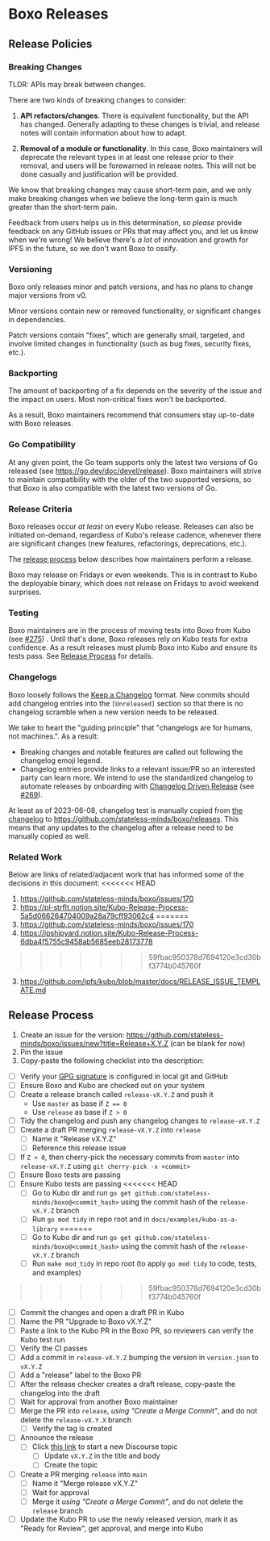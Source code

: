 # Boxo Releases

## Release Policies
### Breaking Changes
TLDR: APIs may break between changes.

There are two kinds of breaking changes to consider:

1. **API refactors/changes**. There is equivalent functionality, but the API has changed. Generally adapting to these changes is trivial, and release notes will contain information about how to adapt.

1. **Removal of a module or functionality**. In this case, Boxo maintainers will deprecate the relevant types in at least one release prior to their removal, and users will be forewarned in release notes. This will not be done casually and justification will be provided.

We know that breaking changes may cause short-term pain, and we only make breaking changes when we believe the long-term gain is much greater than the short-term pain.

Feedback from users helps us in this determination, so *please* provide feedback on any GitHub issues or PRs that may affect you, and let us know when we're wrong! We believe there's *a lot* of innovation and growth for IPFS in the future, so we don't want Boxo to ossify.

### Versioning
Boxo only releases minor and patch versions, and has no plans to change major versions from v0.

Minor versions contain new or removed functionality, or significant changes in dependencies.

Patch versions contain "fixes", which are generally small, targeted, and involve limited changes in functionality (such as bug fixes, security fixes, etc.). 

### Backporting
The amount of backporting of a fix depends on the severity of the issue and the impact on users. Most non-critical fixes won't be backported.

As a result, Boxo maintainers recommend that consumers stay up-to-date with Boxo releases.

### Go Compatibility
At any given point, the Go team supports only the latest two versions of Go released (see https://go.dev/doc/devel/release). Boxo maintainers will strive to maintain compatibility with the older of the two supported versions, so that Boxo is also compatible with the latest two versions of Go.

### Release Criteria
Boxo releases occur _at least_ on every Kubo release. Releases can also be initiated on-demand, regardless of Kubo's release cadence, whenever there are significant changes (new features, refactorings, deprecations, etc.).

The [release process](#release-process) below describes how maintainers perform a release.

Boxo may release on Fridays or even weekends. This is in contrast to Kubo the deployable binary, which does not release on Fridays to avoid weekend surprises.

### Testing
Boxo maintainers are in the process of moving tests into Boxo from Kubo (see [#275](https://github.com/stateless-minds/boxo/issues/275)) . Until that's done, Boxo releases rely on Kubo tests for extra confidence. As a result releases must plumb Boxo into Kubo and ensure its tests pass. See [Release Process](#release-process) for details.

### Changelogs
Boxo loosely follows the [Keep a Changelog](https://keepachangelog.com/en/1.0.0/) format. New commits should add changelog entries into the `[Unreleased]` section so that there is no changelog scramble when a new version needs to be released.

We take to heart the "guiding principle" that "changelogs are for humans, not machines.".  As a result:
* Breaking changes and notable features are called out following the changelog emoji legend.
* Changelog entries provide links to a relevant issue/PR so an interested party can learn more.
We intend to use the standardized changelog to automate releases by onboarding with [Changelog Driven Release](https://github.com/pl-strflt/changelog-driven-release) (see [#269](https://github.com/stateless-minds/boxo/issues/269)).

At least as of 2023-06-08, changelog test is manually copied from [the changelog](CHANGELOG.md) to https://github.com/stateless-minds/boxo/releases.  This means that any updates to the changelog after a release need to be manually copied as well.

### Related Work
Below are links of related/adjacent work that has informed some of the decisions in this document:
<<<<<<< HEAD
1. https://github.com/stateless-minds/boxo/issues/170
2. https://pl-strflt.notion.site/Kubo-Release-Process-5a5d066264704009a28a79cff93062c4
=======
1. https://github.com/stateless-minds/boxo/issues/170
2. https://ipshipyard.notion.site/Kubo-Release-Process-6dba4f5755c9458ab5685eeb28173778
>>>>>>> 59fbac950378d7694120e3cd30bf3774b045760f
3. https://github.com/ipfs/kubo/blob/master/docs/RELEASE_ISSUE_TEMPLATE.md

## Release Process
1. Create an issue for the version: https://github.com/stateless-minds/boxo/issues/new?title=Release+X.Y.Z (can be blank for now)
2. Pin the issue
3. Copy-paste the following checklist into the description:

- [ ] Verify your [GPG signature](https://docs.github.com/en/authentication/managing-commit-signature-verification) is configured in local git and GitHub
- [ ] Ensure Boxo and Kubo are checked out on your system
- [ ] Create a release branch called `release-vX.Y.Z` and push it
  * Use `master` as base if `Z == 0`
  * Use `release` as base if `Z > 0`
- [ ] Tidy the changelog and push any changelog changes to `release-vX.Y.Z`
- [ ] Create a draft PR merging `release-vX.Y.Z` into `release`
  - [ ] Name it "Release vX.Y.Z"
  - [ ] Reference this release issue
- [ ] If `Z > 0`, then cherry-pick the necessary commits from `master` into `release-vX.Y.Z` using `git cherry-pick -x <commit>`
- [ ] Ensure Boxo tests are passing
- [ ] Ensure Kubo tests are passing
<<<<<<< HEAD
  - [ ] Go to Kubo dir and run `go get github.com/stateless-minds/boxo@<commit_hash>` using the commit hash of the `release-vX.Y.Z` branch
  - [ ] Run `go mod tidy` in repo root and in `docs/examples/kubo-as-a-library`
=======
  - [ ] Go to Kubo dir and run `go get github.com/stateless-minds/boxo@<commit_hash>` using the commit hash of the `release-vX.Y.Z` branch
  - [ ] Run `make mod_tidy` in repo root (to apply `go mod tidy` to code, tests, and examples)
>>>>>>> 59fbac950378d7694120e3cd30bf3774b045760f
  - [ ] Commit the changes and open a draft PR in Kubo
  - [ ] Name the PR "Upgrade to Boxo vX.Y.Z"
  - [ ] Paste a link to the Kubo PR in the Boxo PR, so reviewers can verify the Kubo test run
  - [ ] Verify the CI passes
- [ ] Add a commit in `release-vX.Y.Z` bumping the version in `version.json` to `vX.Y.Z`
- [ ] Add a "release" label to the Boxo PR
- [ ] After the release checker creates a draft release, copy-paste the changelog into the draft
- [ ] Wait for approval from another Boxo maintainer
- [ ] Merge the PR into `release`, _using "Create a Merge Commit"_, and do not delete the `release-vX.Y.X` branch
  - [ ] Verify the tag is created
- [ ] Announce the release
  - [ ] Click [this link](https://discuss.ipfs.tech/new-topic?title=Boxo%20vX.Y.Z%20is%20out%21&tags=boxo&category=News&body=%23%23%20Boxo%20vX.Y.Z%20is%20out%21%0A%0ASee%3A%0A-%20Code%3A%20https%3A%2F%2Fgithub.com%2Fipfs%2Fboxo%2Freleases%2Ftag%2FvX.Y.Z%0A-%20Release%20Notes%3A%20https%3A%2F%2Fgithub.com%2Fipfs%2Fboxo%2Fblob%2FvX.Y.Z%2FCHANGELOG.md) to start a new Discourse topic <!--docs: https://meta.discourse.org/t/create-a-link-to-start-a-new-topic-with-pre-filled-information/28074 -->
    - [ ] Update `vX.Y.Z` in the title and body
	- [ ] Create the topic
- [ ] Create a PR merging `release` into `main`
  - [ ] Name it "Merge release vX.Y.Z"
  - [ ] Wait for approval
  - [ ] Merge it _using "Create a Merge Commit"_, and do not delete the `release` branch
- [ ] Update the Kubo PR to use the newly released version, mark it as "Ready for Review", get approval, and merge into Kubo
